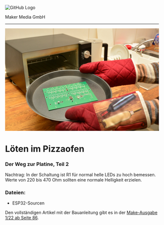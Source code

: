 ![GitHub Logo](http://www.heise.de/make/icons/make_logo.png)

Maker Media GmbH

***

![Picture](https://github.com/MakeMagazinDE/Loeten-im-Pizzaofen/blob/master/pizzaofen_kl.JPG) 

# Löten im Pizzaofen

### Der Weg zur Platine, Teil 2

Nachtrag: In der Schaltung ist R1 für normal helle LEDs zu hoch bemessen. Werte von 220 bis 470 Ohm sollten eine normale Helligkeit erzielen.
### Dateien:

* ESP32-Sourcen

Den vollständigen Artikel mit der Bauanleitung gibt es in der [Make-Ausgabe 1/22 ab Seite 86](https://www.heise.de/select/make/2022/1).

